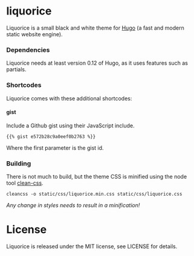 # liquorice

Liquorice is a small black and white theme for [Hugo](https://github.com/spf13/hugo) (a fast and modern static website engine).


### Dependencies

Liquorice needs at least version 0.12 of Hugo, as it uses features such as partials.


### Shortcodes

Liquorice comes with these additional shortcodes:


#### gist

Include a Github gist using their JavaScript include.

    {{% gist e572b28c9a0eef0b2763 %}}

Where the first parameter is the gist id.


### Building

There is not much to build, but the theme CSS is minified using the node tool [clean-css](https://github.com/GoalSmashers/clean-css).

    cleancss -o static/css/liquorice.min.css static/css/liquorice.css

*Any change in styles needs to result in a minification!*


# License

Liquorice is released under the MIT license, see LICENSE for details.